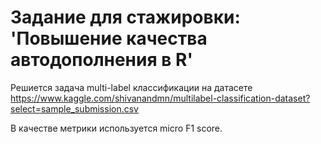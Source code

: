 # Задание для стажировки: 'Повышение качества автодополнения в R'
Решиется задача multi-label классификации на датасете https://www.kaggle.com/shivanandmn/multilabel-classification-dataset?select=sample_submission.csv

В качестве метрики используется micro F1 score.

